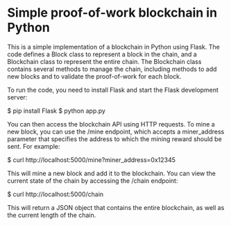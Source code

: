 
# Simple proof-of-work blockchain in Python

This is a simple implementation of a blockchain in Python using Flask. The code defines a Block class to represent a block in the chain, and a Blockchain class to represent the entire chain. The Blockchain class contains several methods to manage the chain, including methods to add new blocks and to validate the proof-of-work for each block.

To run the code, you need to install Flask and start the Flask development server:

$ pip install Flask
$ python app.py

You can then access the blockchain API using HTTP requests. To mine a new block, you can use the /mine endpoint, which accepts a miner_address parameter that specifies the address to which the mining reward should be sent. For example:

$ curl http://localhost:5000/mine?miner_address=0x12345

This will mine a new block and add it to the blockchain. You can view the current state of the chain by accessing the /chain endpoint:

$ curl http://localhost:5000/chain

This will return a JSON object that contains the entire blockchain, as well as the current length of the chain.